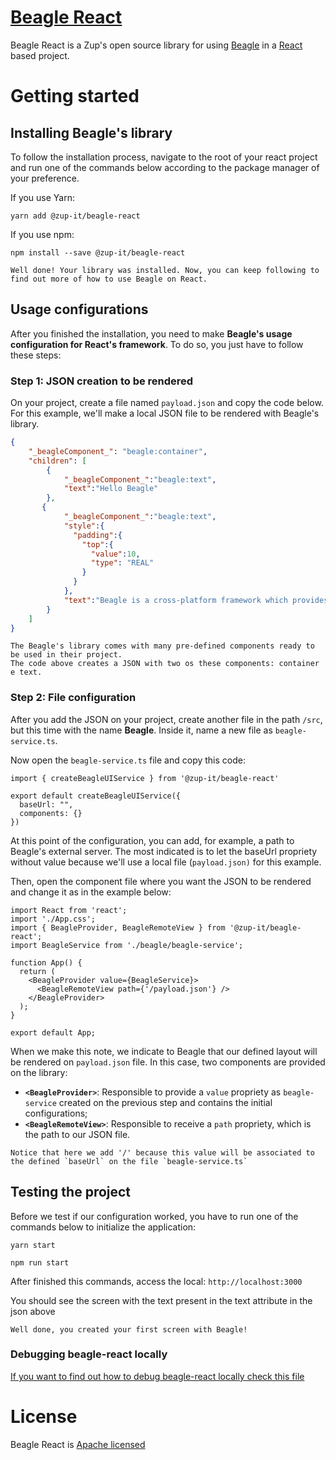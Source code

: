 # [Beagle React](https://docs.usebeagle.io/v/v1.0-en/get-started/installing-beagle/web#react)
Beagle React is a Zup's open source library for using [Beagle](https://docs.usebeagle.io/v/v1.0-en/) in a [React](https://reactjs.org) based project.

# Getting started

## Installing Beagle's library

To follow the installation process, navigate to the root of your react project and run one of the commands below according to the package manager of your preference.

If you use Yarn:

```
yarn add @zup-it/beagle-react
```

If you use npm:

```
npm install --save @zup-it/beagle-react
```

```Well done! Your library was installed. Now, you can keep following to find out more of how to use Beagle on React.```

## Usage configurations
After you finished the installation,  you need to make **Beagle's usage configuration for React's framework**. To do so, you just have to follow these steps:


### Step 1: JSON creation to be rendered

On your project, create a file named `payload.json` and copy the code below. For this example, we'll make a local JSON file to be rendered with Beagle's library.

```json
{
    "_beagleComponent_": "beagle:container",
    "children": [
        {
            "_beagleComponent_":"beagle:text",
            "text":"Hello Beagle"
        },
       {
            "_beagleComponent_":"beagle:text",
            "style":{
              "padding":{
                "top":{
                  "value":10,
                  "type": "REAL"
                }
              }
            },
            "text":"Beagle is a cross-platform framework which provides usage of the server Driven UI concept,natively in iOS, Android and Web applications. By using Beagle, your team could easily change application's layout and data by just changing backend code"
        }
    ]
}
```

```
The Beagle's library comes with many pre-defined components ready to be used in their project. 
The code above creates a JSON with two os these components: container e text.
```

### Step 2: File configuration

After you add the JSON on your project, create another file in the path `/src`, but this time with the name **Beagle**. Inside it, name a new file as `beagle-service.ts`. 

Now open the `beagle-service.ts` file and copy this code:
```
import { createBeagleUIService } from '@zup-it/beagle-react'

export default createBeagleUIService({
  baseUrl: "",
  components: {}
})
```

At this point of the configuration, you can add, for example, a path to Beagle's external server. The most indicated is to let the baseUrl propriety without value because we'll use a local file (`payload.json)` for this example. 

Then, open the component file where you want the JSON to be rendered and change it as in the example below:

```
import React from 'react';
import './App.css';
import { BeagleProvider, BeagleRemoteView } from '@zup-it/beagle-react';
import BeagleService from './beagle/beagle-service';

function App() {
  return (
    <BeagleProvider value={BeagleService}>
      <BeagleRemoteView path={'/payload.json'} />
    </BeagleProvider>
  );
}

export default App;
```

When we make this note, we indicate to Beagle that our defined layout will be rendered on `payload.json` file. In this case, two components are provided on the library: 

- **`<BeagleProvider>`**: Responsible to provide a `value` propriety as `beagle-service` created on the previous step and contains the initial configurations; 
- **`<BeagleRemoteView>`**: Responsible to receive a `path` propriety, which is the path to our JSON file.

```
Notice that here we add '/' because this value will be associated to the defined `baseUrl` on the file `beagle-service.ts`
```

## Testing the project
Before we test if our configuration worked, you have to run one of the commands below to initialize the application:

```
yarn start
```

```
npm run start
```

After finished this commands, access the local: `http://localhost:3000` 

You should see the screen with the text present in the text attribute in the json above

`Well done, you created your first screen with Beagle!`

### Debugging beagle-react locally
[If you want to find out how to debug beagle-react locally check this file](/docs/debug_local.md)

# License
Beagle React is [Apache licensed](https://github.com/ZupIT/beagle-web-react/blob/master/LICENSE)
